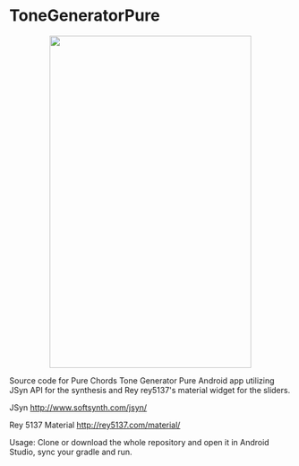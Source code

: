 # ToneGeneratorPure

<div align="center">
<img src= http://www.faxinadu.net/images/tone_generator_pure.png  height="592" width="360" img>
</div>

Source code for Pure Chords Tone Generator Pure Android app utilizing JSyn API for the synthesis and Rey rey5137's material widget for the sliders.

JSyn http://www.softsynth.com/jsyn/

Rey 5137 Material http://rey5137.com/material/

Usage: Clone or download the whole repository and open it in Android Studio, sync your gradle and run.
